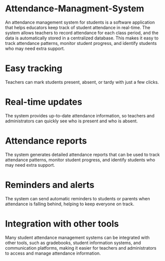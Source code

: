# Attendance-Managment-System
An attendance management system for students is a software application that helps educators keep track of student attendance in real-time. The system allows teachers to record attendance for each class period, and the data is automatically stored in a centralized database.
This makes it easy to track attendance patterns, monitor student progress, and identify students who may need extra support.

#
# Easy tracking
Teachers can mark students present, absent, or tardy with just a few clicks.
# Real-time updates
The system provides up-to-date attendance information, so teachers and administrators can quickly see who is present and who is absent.
# Attendance reports
The system generates detailed attendance reports that can be used to track attendance patterns, monitor student progress, and identify students who may need extra support.
# Reminders and alerts
The system can send automatic reminders to students or parents when attendance is falling behind, helping to keep everyone on track.
# Integration with other tools
Many student attendance management systems can be integrated with other tools, such as gradebooks, student information systems, and communication platforms, making it easier for teachers and administrators to access and manage attendance information.
